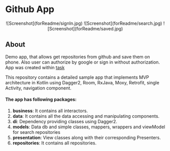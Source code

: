 # Github App
<p align="center">
    ![Screenshot](forReadme/signIn.jpg)
    ![Screenshot](forReadme/search.jpg)
    ![Screenshot](forReadme/saved.jpg)
</p>

## About

Demo app, that allows get repositories from github and save them on phone. Also user can authorize by google or sign in without authorization.
App was created within [task](forReadme/Тестовое%20задание%20Android-разработчик.pdf)

This repository contains a detailed sample app that implements MVP architecture in Kotlin using Dagger2, Room, RxJava, Moxy, Retrofit, single Activity, navigation component.
<br>

#### The app has following packages:
1. **business**: It contains all interactors.
2. **data**: It contains all the data accessing and manipulating components.
3. **di**: Dependency providing classes using Dagger2.
4. **models**: Data db and simple classes, mappers, wrappers and viewModel for search repositories
5. **presentation**: View classes along with their corresponding Presenters.
6. **repositories**: It contains all repositories.